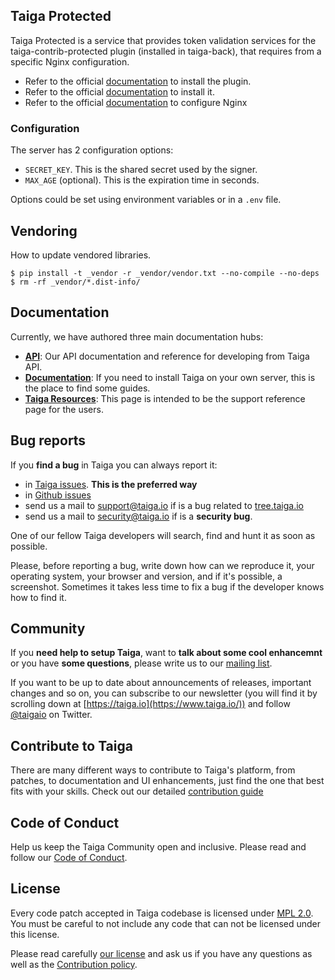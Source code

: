 ## Taiga Protected

Taiga Protected is a service that provides token validation services for the taiga-contrib-protected plugin (installed 
in taiga-back), that requires from a specific Nginx configuration.   
- Refer to the official [documentation](https://taigaio.github.io/taiga-doc/dist/setup-production.html#taiga-back) to
  install the plugin.
- Refer to the official [documentation](https://taigaio.github.io/taiga-doc/dist/setup-production.html#install-protected)
  to install it.
- Refer to the official [documentation](https://taigaio.github.io/taiga-doc/dist/setup-production.html#nginx)
  to configure Nginx

### Configuration
The server has 2 configuration options:
- `SECRET_KEY`. This is the shared secret used by the signer.
- `MAX_AGE` (optional). This is the expiration time in seconds.

Options could be set using environment variables or in a `.env` file.

## Vendoring

How to update vendored libraries.

```
$ pip install -t _vendor -r _vendor/vendor.txt --no-compile --no-deps
$ rm -rf _vendor/*.dist-info/
```

## Documentation

Currently, we have authored three main documentation hubs:

- **[API](https://taigaio.github.io/taiga-doc/dist/api.html)**: Our API documentation and reference for developing from Taiga API.
- **[Documentation](https://taigaio.github.io/taiga-doc/dist/)**: If you need to install Taiga on your own server, this is the place to find some guides.
- **[Taiga Resources](https://resources.taiga.io)**: This page is intended to be the support reference page for the users.

## Bug reports

If you **find a bug** in Taiga you can always report it:

- in [Taiga issues](https://tree.taiga.io/project/taiga/issues). **This is the preferred way**
- in [Github issues](https://github.com/kaleidos-ventures/taiga-protected/issues)
- send us a mail to support@taiga.io if is a bug related to [tree.taiga.io](https://tree.taiga.io)
- send us a mail to security@taiga.io if is a **security bug**.

One of our fellow Taiga developers will search, find and hunt it as soon as possible.

Please, before reporting a bug, write down how can we reproduce it, your operating system, your browser and version, and if it's possible, a screenshot. Sometimes it takes less time to fix a bug if the developer knows how to find it.

## Community

If you **need help to setup Taiga**, want to **talk about some cool enhancemnt** or you have **some questions**, please write us to our [mailing list](https://groups.google.com/d/forum/taigaio).

If you want to be up to date about announcements of releases, important changes and so on, you can subscribe to our newsletter (you will find it by scrolling down at [https://taiga.io](https://www.taiga.io/)) and follow [@taigaio](https://twitter.com/taigaio) on Twitter.

## Contribute to Taiga

There are many different ways to contribute to Taiga's platform, from patches, to documentation and UI enhancements, just find the one that best fits with your skills. Check out our detailed [contribution guide](https://resources.taiga.io/extend/how-can-i-contribute/)

## Code of Conduct

Help us keep the Taiga Community open and inclusive. Please read and follow our [Code of Conduct](https://github.com/taigaio/code-of-conduct/blob/master/CODE_OF_CONDUCT.md).

## License

Every code patch accepted in Taiga codebase is licensed under [MPL 2.0](LICENSE). You must be careful to not include any code that can not be licensed under this license.

Please read carefully [our license](LICENSE) and ask us if you have any questions as well as the [Contribution policy](https://github.com/kaleidos-ventures/taiga-protected/blob/main/CONTRIBUTING.md).
